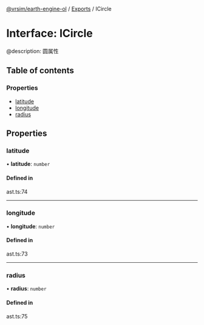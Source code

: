 [@vrsim/earth-engine-ol](../README.md) / [Exports](../modules.md) / ICircle

# Interface: ICircle

@description: 圆属性

## Table of contents

### Properties

- [latitude](ICircle.md#latitude)
- [longitude](ICircle.md#longitude)
- [radius](ICircle.md#radius)

## Properties

### latitude

• **latitude**: `number`

#### Defined in

ast.ts:74

___

### longitude

• **longitude**: `number`

#### Defined in

ast.ts:73

___

### radius

• **radius**: `number`

#### Defined in

ast.ts:75
